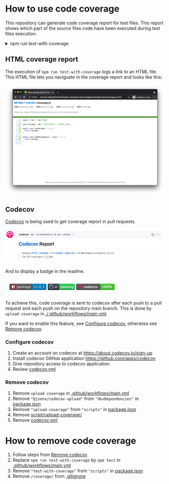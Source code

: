# How to use code coverage

This repository can generate code coverage report for test files. This report shows which part of the source files code have been executed during test files execution.

<details>
  <summary>npm run test-with-coverage</summary>

![stuff](./test-with-coverage-terminal.png)

</details>

## HTML coverage report

The execution of `npm run test-with-coverage` logs a link to an HTML file. This HTML file lets you naviguate in the coverage report and looks like this:

![stuff](./codecov-report-html.png)

## Codecov

[Codecov](https://docs.codecov.io/docs/pull-request-comments) is being used to get coverage report in pull requests.

![stuff](./codecov-pr-comment.png)

And to display a badge in the readme.

![stuff](./codecov-badge.png)

To achieve this, code coverage is sent to codecov after each push to a pull request and each push on the repository main branch. This is done by `upload coverage` in [./.github/workflows/main.yml](../../.github/workflows/main.yml#L49).

If you want to enable this feature, see [Configure codecov](#Configure-codecov), otherwise see [Remove codecov](#Remove-codecov).

### Configure codecov

1. Create an account on codecov at https://about.codecov.io/sign-up
2. Install codecov GitHub application https://github.com/apps/codecov
3. Give repository access to codecov application
4. Review [codecov.yml](../../codecov.yml)

### Remove codecov

1. Remove `upload coverage` in [.github/workflows/main.yml](../../.github/workflows/main.yml#L49)
2. Remove `"@jsenv/codecov-upload"` from `"devDependencies"` in [package.json](../../package.json#L61)
3. Remove `"upload-coverage"` from `"scripts"` in [package.json](../../package.json#L51)
4. Remove [script/upload-coverage/](../../script/upload-coverage/)
5. Remove [codecov.yml](../../codecov.yml)

# How to remove code coverage

1. Follow steps from [Remove codecov](#Remove-codecov)
2. Replace `npm run test-with-coverage` by `npm test` in [.github/workflows/main.yml](../../.github/workflows/main.yml#L48)
3. Remove `"test-with-coverage"` from `"scripts"` in [package.json](../../package.json#L47)
4. Remove `/coverage/` from [.gitignore](../../.gitignore#L9)
